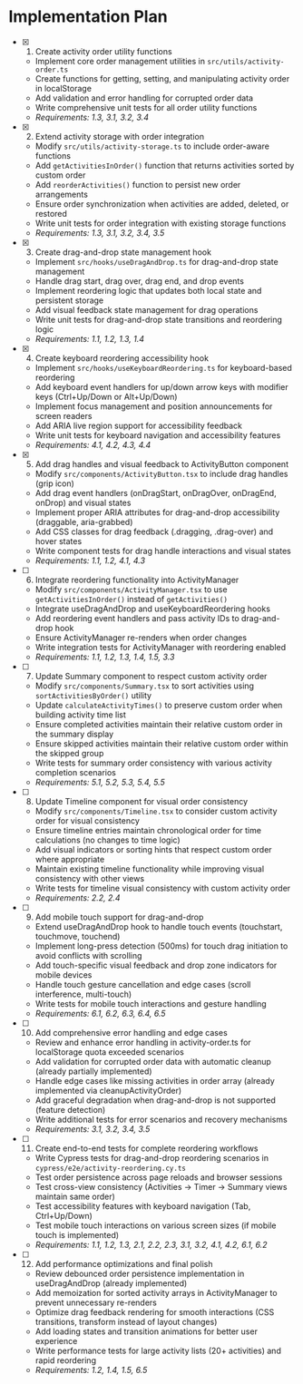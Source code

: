# Implementation Plan

- [x] 1. Create activity order utility functions
  - Implement core order management utilities in `src/utils/activity-order.ts`
  - Create functions for getting, setting, and manipulating activity order in localStorage
  - Add validation and error handling for corrupted order data
  - Write comprehensive unit tests for all order utility functions
  - _Requirements: 1.3, 3.1, 3.2, 3.4_

- [x] 2. Extend activity storage with order integration
  - Modify `src/utils/activity-storage.ts` to include order-aware functions
  - Add `getActivitiesInOrder()` function that returns activities sorted by custom order
  - Add `reorderActivities()` function to persist new order arrangements
  - Ensure order synchronization when activities are added, deleted, or restored
  - Write unit tests for order integration with existing storage functions
  - _Requirements: 1.3, 3.1, 3.2, 3.4, 3.5_

- [x] 3. Create drag-and-drop state management hook
  - Implement `src/hooks/useDragAndDrop.ts` for drag-and-drop state management
  - Handle drag start, drag over, drag end, and drop events
  - Implement reordering logic that updates both local state and persistent storage
  - Add visual feedback state management for drag operations
  - Write unit tests for drag-and-drop state transitions and reordering logic
  - _Requirements: 1.1, 1.2, 1.3, 1.4_

- [x] 4. Create keyboard reordering accessibility hook
  - Implement `src/hooks/useKeyboardReordering.ts` for keyboard-based reordering
  - Add keyboard event handlers for up/down arrow keys with modifier keys (Ctrl+Up/Down or Alt+Up/Down)
  - Implement focus management and position announcements for screen readers
  - Add ARIA live region support for accessibility feedback
  - Write unit tests for keyboard navigation and accessibility features
  - _Requirements: 4.1, 4.2, 4.3, 4.4_

- [x] 5. Add drag handles and visual feedback to ActivityButton component
  - Modify `src/components/ActivityButton.tsx` to include drag handles (grip icon)
  - Add drag event handlers (onDragStart, onDragOver, onDragEnd, onDrop) and visual states
  - Implement proper ARIA attributes for drag-and-drop accessibility (draggable, aria-grabbed)
  - Add CSS classes for drag feedback (.dragging, .drag-over) and hover states
  - Write component tests for drag handle interactions and visual states
  - _Requirements: 1.1, 1.2, 4.1, 4.3_

- [ ] 6. Integrate reordering functionality into ActivityManager
  - Modify `src/components/ActivityManager.tsx` to use `getActivitiesInOrder()` instead of `getActivities()`
  - Integrate useDragAndDrop and useKeyboardReordering hooks
  - Add reordering event handlers and pass activity IDs to drag-and-drop hook
  - Ensure ActivityManager re-renders when order changes
  - Write integration tests for ActivityManager with reordering enabled
  - _Requirements: 1.1, 1.2, 1.3, 1.4, 1.5, 3.3_

- [ ] 7. Update Summary component to respect custom activity order
  - Modify `src/components/Summary.tsx` to sort activities using `sortActivitiesByOrder()` utility
  - Update `calculateActivityTimes()` to preserve custom order when building activity time list
  - Ensure completed activities maintain their relative custom order in the summary display
  - Ensure skipped activities maintain their relative custom order within the skipped group
  - Write tests for summary order consistency with various activity completion scenarios
  - _Requirements: 5.1, 5.2, 5.3, 5.4, 5.5_

- [ ] 8. Update Timeline component for visual order consistency
  - Modify `src/components/Timeline.tsx` to consider custom activity order for visual consistency
  - Ensure timeline entries maintain chronological order for time calculations (no changes to time logic)
  - Add visual indicators or sorting hints that respect custom order where appropriate
  - Maintain existing timeline functionality while improving visual consistency with other views
  - Write tests for timeline visual consistency with custom activity order
  - _Requirements: 2.2, 2.4_

- [ ] 9. Add mobile touch support for drag-and-drop
  - Extend useDragAndDrop hook to handle touch events (touchstart, touchmove, touchend)
  - Implement long-press detection (500ms) for touch drag initiation to avoid conflicts with scrolling
  - Add touch-specific visual feedback and drop zone indicators for mobile devices
  - Handle touch gesture cancellation and edge cases (scroll interference, multi-touch)
  - Write tests for mobile touch interactions and gesture handling
  - _Requirements: 6.1, 6.2, 6.3, 6.4, 6.5_

- [ ] 10. Add comprehensive error handling and edge cases
  - Review and enhance error handling in activity-order.ts for localStorage quota exceeded scenarios
  - Add validation for corrupted order data with automatic cleanup (already partially implemented)
  - Handle edge cases like missing activities in order array (already implemented via cleanupActivityOrder)
  - Add graceful degradation when drag-and-drop is not supported (feature detection)
  - Write additional tests for error scenarios and recovery mechanisms
  - _Requirements: 3.1, 3.2, 3.4, 3.5_

- [ ] 11. Create end-to-end tests for complete reordering workflows
  - Write Cypress tests for drag-and-drop reordering scenarios in `cypress/e2e/activity-reordering.cy.ts`
  - Test order persistence across page reloads and browser sessions
  - Test cross-view consistency (Activities → Timer → Summary views maintain same order)
  - Test accessibility features with keyboard navigation (Tab, Ctrl+Up/Down)
  - Test mobile touch interactions on various screen sizes (if mobile touch is implemented)
  - _Requirements: 1.1, 1.2, 1.3, 2.1, 2.2, 2.3, 3.1, 3.2, 4.1, 4.2, 6.1, 6.2_

- [ ] 12. Add performance optimizations and final polish
  - Review debounced order persistence implementation in useDragAndDrop (already implemented)
  - Add memoization for sorted activity arrays in ActivityManager to prevent unnecessary re-renders
  - Optimize drag feedback rendering for smooth interactions (CSS transitions, transform instead of layout changes)
  - Add loading states and transition animations for better user experience
  - Write performance tests for large activity lists (20+ activities) and rapid reordering
  - _Requirements: 1.2, 1.4, 1.5, 6.5_